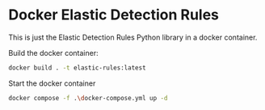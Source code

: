 # Docker Elastic Detection Rules

This is just the Elastic Detection Rules Python library in a docker container.

Build the docker container:
```bash
docker build . -t elastic-rules:latest 
```

Start the docker container
```bash
docker compose -f .\docker-compose.yml up -d
```

